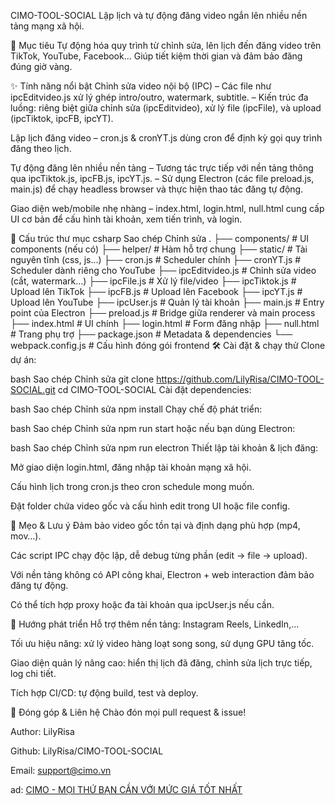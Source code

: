 CIMO-TOOL-SOCIAL
Lập lịch và tự động đăng video ngắn lên nhiều nền tảng mạng xã hội.

🧩 Mục tiêu
Tự động hóa quy trình từ chỉnh sửa, lên lịch đến đăng video trên TikTok, YouTube, Facebook... Giúp tiết kiệm thời gian và đảm bảo đăng đúng giờ vàng.

✨ Tính năng nổi bật
Chỉnh sửa video nội bộ (IPC)
– Các file như ipcEditvideo.js xử lý ghép intro/outro, watermark, subtitle.
– Kiến trúc đa luồng: riêng biệt giữa chỉnh sửa (ipcEditvideo), xử lý file (ipcFile), và upload (ipcTiktok, ipcFB, ipcYT).

Lập lịch đăng video
– cron.js & cronYT.js dùng cron để định kỳ gọi quy trình đăng theo lịch.

Tự động đăng lên nhiều nền tảng
– Tương tác trực tiếp với nền tảng thông qua ipcTiktok.js, ipcFB.js, ipcYT.js.
– Sử dụng Electron (các file preload.js, main.js) để chạy headless browser và thực hiện thao tác đăng tự động.

Giao diện web/mobile nhẹ nhàng
– index.html, login.html, null.html cung cấp UI cơ bản để cấu hình tài khoản, xem tiến trình, và login.

📂 Cấu trúc thư mục
csharp
Sao chép
Chỉnh sửa
.
├── components/         # UI components (nếu có)
├── helper/             # Hàm hỗ trợ chung
├── static/             # Tài nguyên tĩnh (css, js...)
├── cron.js             # Scheduler chính
├── cronYT.js           # Scheduler dành riêng cho YouTube
├── ipcEditvideo.js     # Chỉnh sửa video (cắt, watermark…)
├── ipcFile.js          # Xử lý file/video
├── ipcTiktok.js        # Upload lên TikTok
├── ipcFB.js            # Upload lên Facebook
├── ipcYT.js            # Upload lên YouTube
├── ipcUser.js          # Quản lý tài khoản
├── main.js             # Entry point của Electron
├── preload.js          # Bridge giữa renderer và main process
├── index.html          # UI chính
├── login.html          # Form đăng nhập
├── null.html           # Trang phụ trợ
├── package.json        # Metadata & dependencies
└── webpack.config.js   # Cấu hình đóng gói frontend
🛠 Cài đặt & chạy thử
Clone dự án:

bash
Sao chép
Chỉnh sửa
git clone https://github.com/LilyRisa/CIMO-TOOL-SOCIAL.git
cd CIMO-TOOL-SOCIAL
Cài đặt dependencies:

bash
Sao chép
Chỉnh sửa
npm install
Chạy chế độ phát triển:

bash
Sao chép
Chỉnh sửa
npm run start
hoặc nếu bạn dùng Electron:

bash
Sao chép
Chỉnh sửa
npm run electron
Thiết lập tài khoản & lịch đăng:

Mở giao diện login.html, đăng nhập tài khoản mạng xã hội.

Cấu hình lịch trong cron.js theo cron schedule mong muốn.

Đặt folder chứa video gốc và cấu hình edit trong UI hoặc file config.

📌 Mẹo & Lưu ý
Đảm bảo video gốc tồn tại và định dạng phù hợp (mp4, mov…).

Các script IPC chạy độc lập, dễ debug từng phần (edit → file → upload).

Với nền tảng không có API công khai, Electron + web interaction đảm bảo đăng tự động.

Có thể tích hợp proxy hoặc đa tài khoản qua ipcUser.js nếu cần.

🚧 Hướng phát triển
Hỗ trợ thêm nền tảng: Instagram Reels, LinkedIn,...

Tối ưu hiệu năng: xử lý video hàng loạt song song, sử dụng GPU tăng tốc.

Giao diện quản lý nâng cao: hiển thị lịch đã đăng, chỉnh sửa lịch trực tiếp, log chi tiết.

Tích hợp CI/CD: tự động build, test và deploy.

👥 Đóng góp & Liên hệ
Chào đón mọi pull request & issue!

Author: LilyRisa

Github: LilyRisa/CIMO-TOOL-SOCIAL

Email: support@cimo.vn

ad: [CIMO - MỌI THỨ BẠN CẦN VỚI MỨC GIÁ TỐT NHẤT](https://cimo.vn)

